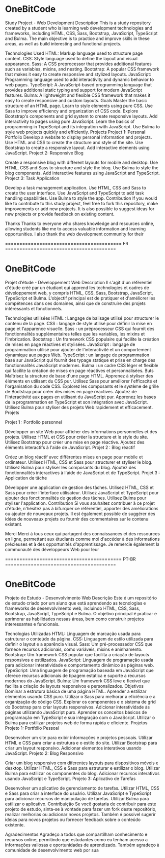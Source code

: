 # OneBitCode
Study Project - Web Development
Description
This is a study repository created by a student who is learning web development
technologies and frameworks,
including HTML, CSS, Sass, Bootstrap, JavaScript, TypeScript and Bulma.
The main objective is to practice and improve skills in these areas,
as well as build interesting and functional projects.

Technologies Used
HTML: Markup language used to structure page content.
CSS: Style language used to define the layout and visual appearance.
Sass: A CSS preprocessor that provides additional features such as variables, mixins, and nesting.
Bootstrap: A popular CSS framework that makes it easy to create responsive and stylized layouts.
JavaScript: Programming language used to add interactivity and dynamic behavior to web pages.
TypeScript: A JavaScript-based programming language that provides additional
static typing and support for modern JavaScript features.
Bulma: A lightweight and flexible CSS framework that makes it easy to create 
responsive and custom layouts.
Goals
Master the basic structure of an HTML page.
Learn to style elements using pure CSS.
Use Sass to improve efficiency and organization of CSS code.
Explore Bootstrap's components and grid system to create responsive layouts.
Add interactivity to pages using pure JavaScript.
Learn the basics of programming in TypeScript and its integration with JavaScript.
Use Bulma to style web projects quickly and efficiently.
Projects
Project 1: Personal Portfolio
Develop a website to display personal information and projects.
Use HTML and CSS to create the structure and style of the site.
Use Bootstrap to create a responsive layout.
Add interactive elements using JavaScript.
Project 2: Responsive Blog

Create a responsive blog with different layouts for mobile and desktop.
Use HTML, CSS and Sass to structure and style the blog.
Use Bulma to style the blog components.
Add interactive features using JavaScript and TypeScript.
Project 3: Task Application

Develop a task management application.
Use HTML, CSS and Sass to create the user interface.
Use JavaScript and TypeScript to add task handling capabilities.
Use Bulma to style the app.
Contribution
If you would like to contribute to this study project, feel free to fork this repository,
make improvements or add new projects. It is also possible to suggest ideas for new projects or
provide feedback on existing content.

Thanks
Thanks to everyone who shares knowledge and resources online,
allowing students like me to access valuable information and learning opportunities.
I also thank the web development community for their

========================================= FR =======================================
# OneBitCode
Projet d'étude - Développement Web
Description
Il s'agit d'un référentiel d'étude créé par un étudiant qui apprend les technologies et
cadres de développement web,
y compris HTML, CSS, Sass, Bootstrap, JavaScript, TypeScript et Bulma.
L'objectif principal est de pratiquer et d'améliorer les compétences dans ces domaines,
ainsi que de construire des projets intéressants et fonctionnels.

Technologies utilisées
HTML : Langage de balisage utilisé pour structurer le contenu de la page.
CSS : langage de style utilisé pour définir la mise en page et l'apparence visuelle.
Sass : un préprocesseur CSS qui fournit des fonctionnalités supplémentaires telles que les variables,
les mixins et l'imbrication.
Bootstrap : Un framework CSS populaire qui facilite la création de mises en page réactives et stylisées.
JavaScript : langage de programmation utilisé pour ajouter de l'interactivité et 
un comportement dynamique aux pages Web.
TypeScript : un langage de programmation basé sur JavaScript qui fournit des
typage statique et prise en charge des fonctionnalités JavaScript modernes.
Bulma : un cadre CSS léger et flexible qui facilite la création de mises en page réactives et personnalisées.
Buts
Maîtrisez la structure de base d'une page HTML.
Apprenez à styliser des éléments en utilisant du CSS pur.
Utilisez Sass pour améliorer l'efficacité et l'organisation du code CSS.
Explorez les composants et le système de grille de Bootstrap pour créer des mises en page réactives.
Ajoutez de l'interactivité aux pages en utilisant du JavaScript pur.
Apprenez les bases de la programmation en TypeScript et son intégration avec JavaScript.
Utilisez Bulma pour styliser des projets Web rapidement et efficacement.
Projets

Projet 1 : Portfolio personnel

Développer un site Web pour afficher des informations personnelles et des projets.
Utilisez HTML et CSS pour créer la structure et le style du site.
Utilisez Bootstrap pour créer une mise en page réactive.
Ajoutez des éléments interactifs à l'aide de JavaScript.
Projet 2 : Blog réactif

Créez un blog réactif avec différentes mises en page pour mobile et ordinateur.
Utilisez HTML, CSS et Sass pour structurer et styliser le blog.
Utilisez Bulma pour styliser les composants du blog.
Ajoutez des fonctionnalités interactives à l'aide de JavaScript et de TypeScript.
Projet 3 : Application de tâche

Développer une application de gestion des tâches.
Utilisez HTML, CSS et Sass pour créer l'interface utilisateur.
Utilisez JavaScript et TypeScript pour ajouter des fonctionnalités de gestion des tâches.
Utilisez Bulma pour styliser l'application.
Contribution
Si vous souhaitez contribuer à ce projet d'étude, n'hésitez pas à bifurquer ce référentiel,
apporter des améliorations ou ajouter de nouveaux projets. 
Il est également possible de suggérer des idées de nouveaux projets ou
fournir des commentaires sur le contenu existant.

Merci
Merci à tous ceux qui partagent des connaissances et des ressources en ligne,
permettant aux étudiants comme moi d'accéder à des informations précieuses et à 
des opportunités d'apprentissage.
Je remercie également la communauté des développeurs Web pour leur

========================================= PT-BR =======================================

# OneBitCode
Projeto de Estudo - Desenvolvimento Web
Descrição
Este é um repositório de estudo criado por um aluno que está aprendendo as tecnologias e
frameworks de desenvolvimento web, 
incluindo HTML, CSS, Sass, Bootstrap, JavaScript, TypeScript e Bulma.
O objetivo principal é praticar e aprimorar as habilidades nessas áreas, 
bem como construir projetos interessantes e funcionais.

Tecnologias Utilizadas
HTML: Linguagem de marcação usada para estruturar o conteúdo da página.
CSS: Linguagem de estilo utilizada para definir o layout e a aparência visual.
Sass: Um pré-processador CSS que fornece recursos adicionais, como variáveis, mixins e aninhamento.
Bootstrap: Um framework CSS popular que facilita a criação de layouts responsivos e estilizados.
JavaScript: Linguagem de programação usada para adicionar interatividade e 
comportamento dinâmico às páginas web.
TypeScript: Uma linguagem de programação baseada em JavaScript que oferece recursos adicionais de 
tipagem estática e suporte a recursos modernos do JavaScript.
Bulma: Um framework CSS leve e flexível que facilita a criação de layouts responsivos e personalizados.
Objetivos
Dominar a estrutura básica de uma página HTML.
Aprender a estilizar elementos usando CSS puro.
Utilizar o Sass para melhorar a eficiência e a organização do código CSS.
Explorar os componentes e o sistema de grid do Bootstrap para criar layouts responsivos.
Adicionar interatividade às páginas utilizando JavaScript puro.
Aprender os conceitos básicos de programação em TypeScript e sua integração com o JavaScript.
Utilizar o Bulma para estilizar projetos web de forma rápida e eficiente.
Projetos
Projeto 1: Portfólio Pessoal

Desenvolver um site para exibir informações e projetos pessoais.
Utilizar HTML e CSS para criar a estrutura e o estilo do site.
Utilizar Bootstrap para criar um layout responsivo.
Adicionar elementos interativos usando JavaScript.
Projeto 2: Blog Responsivo

Criar um blog responsivo com diferentes layouts para dispositivos móveis e desktop.
Utilizar HTML, CSS e Sass para estruturar e estilizar o blog.
Utilizar Bulma para estilizar os componentes do blog.
Adicionar recursos interativos usando JavaScript e TypeScript.
Projeto 3: Aplicativo de Tarefas

Desenvolver um aplicativo de gerenciamento de tarefas.
Utilizar HTML, CSS e Sass para criar a interface do usuário.
Utilizar JavaScript e TypeScript para adicionar recursos de manipulação de tarefas.
Utilizar Bulma para estilizar o aplicativo.
Contribuição
Se você gostaria de contribuir para este projeto de estudo, sinta-se à vontade para fazer um fork deste repositório, 
realizar melhorias ou adicionar novos projetos. Também é possível sugerir ideias para novos projetos ou 
fornecer feedback sobre o conteúdo existente.

Agradecimentos
Agradeço a todos que compartilham conhecimento e recursos online, 
permitindo que estudantes como eu tenham acesso a informações valiosas e oportunidades de aprendizado. 
Também agradeço à comunidade de desenvolvimento web por sua
